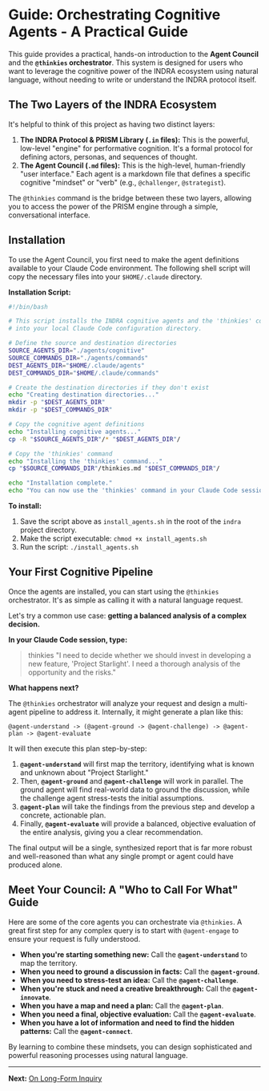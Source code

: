 # Guide: Orchestrating Cognitive Agents - A Practical Guide

This guide provides a practical, hands-on introduction to the **Agent Council** and the **`@thinkies` orchestrator**. This system is designed for users who want to leverage the cognitive power of the INDRA ecosystem using natural language, without needing to write or understand the INDRA protocol itself.

## The Two Layers of the INDRA Ecosystem

It's helpful to think of this project as having two distinct layers:

1.  **The INDRA Protocol & PRISM Library (`.in` files):** This is the powerful, low-level "engine" for performative cognition. It's a formal protocol for defining actors, personas, and sequences of thought.
2.  **The Agent Council (`.md` files):** This is the high-level, human-friendly "user interface." Each agent is a markdown file that defines a specific cognitive "mindset" or "verb" (e.g., `@challenger`, `@strategist`).

The `@thinkies` command is the bridge between these two layers, allowing you to access the power of the PRISM engine through a simple, conversational interface.

## Installation

To use the Agent Council, you first need to make the agent definitions available to your Claude Code environment. The following shell script will copy the necessary files into your `$HOME/.claude` directory.

**Installation Script:**

```bash
#!/bin/bash

# This script installs the INDRA cognitive agents and the 'thinkies' command
# into your local Claude Code configuration directory.

# Define the source and destination directories
SOURCE_AGENTS_DIR="./agents/cognitive"
SOURCE_COMMANDS_DIR="./agents/commands"
DEST_AGENTS_DIR="$HOME/.claude/agents"
DEST_COMMANDS_DIR="$HOME/.claude/commands"

# Create the destination directories if they don't exist
echo "Creating destination directories..."
mkdir -p "$DEST_AGENTS_DIR"
mkdir -p "$DEST_COMMANDS_DIR"

# Copy the cognitive agent definitions
echo "Installing cognitive agents..."
cp -R "$SOURCE_AGENTS_DIR"/* "$DEST_AGENTS_DIR"/

# Copy the 'thinkies' command
echo "Installing the 'thinkies' command..."
cp "$SOURCE_COMMANDS_DIR"/thinkies.md "$DEST_COMMANDS_DIR"/

echo "Installation complete."
echo "You can now use the 'thinkies' command in your Claude Code sessions."
```

**To install:**

1.  Save the script above as `install_agents.sh` in the root of the `indra` project directory.
2.  Make the script executable: `chmod +x install_agents.sh`
3.  Run the script: `./install_agents.sh`

## Your First Cognitive Pipeline

Once the agents are installed, you can start using the `@thinkies` orchestrator. It's as simple as calling it with a natural language request.

Let's try a common use case: **getting a balanced analysis of a complex decision.**

**In your Claude Code session, type:**

> thinkies "I need to decide whether we should invest in developing a new feature, 'Project Starlight'. I need a thorough analysis of the opportunity and the risks."

**What happens next?**

The `@thinkies` orchestrator will analyze your request and design a multi-agent pipeline to address it. Internally, it might generate a plan like this:

`@agent-understand -> (@agent-ground -> @agent-challenge) -> @agent-plan -> @agent-evaluate`

It will then execute this plan step-by-step:

1.  **`@agent-understand`** will first map the territory, identifying what is known and unknown about "Project Starlight."
2.  Then, **`@agent-ground`** and **`@agent-challenge`** will work in parallel. The ground agent will find real-world data to ground the discussion, while the challenge agent stress-tests the initial assumptions.
3.  **`@agent-plan`** will take the findings from the previous step and develop a concrete, actionable plan.
4.  Finally, **`@agent-evaluate`** will provide a balanced, objective evaluation of the entire analysis, giving you a clear recommendation.

The final output will be a single, synthesized report that is far more robust and well-reasoned than what any single prompt or agent could have produced alone.

## Meet Your Council: A "Who to Call For What" Guide

Here are some of the core agents you can orchestrate via `@thinkies`. A great first step for any complex query is to start with `@agent-engage` to ensure your request is fully understood.

*   **When you're starting something new:** Call the **`@agent-understand`** to map the territory.
*   **When you need to ground a discussion in facts:** Call the **`@agent-ground`**.
*   **When you need to stress-test an idea:** Call the **`@agent-challenge`**.
*   **When you're stuck and need a creative breakthrough:** Call the **`@agent-innovate`**.
*   **When you have a map and need a plan:** Call the **`@agent-plan`**.
*   **When you need a final, objective evaluation:** Call the **`@agent-evaluate`**.
*   **When you have a lot of information and need to find the hidden patterns:** Call the **`@agent-connect`**.

By learning to combine these mindsets, you can design sophisticated and powerful reasoning processes using natural language.

---
**Next:** [On Long-Form Inquiry](./07-on-long-form-inquiry.md)

